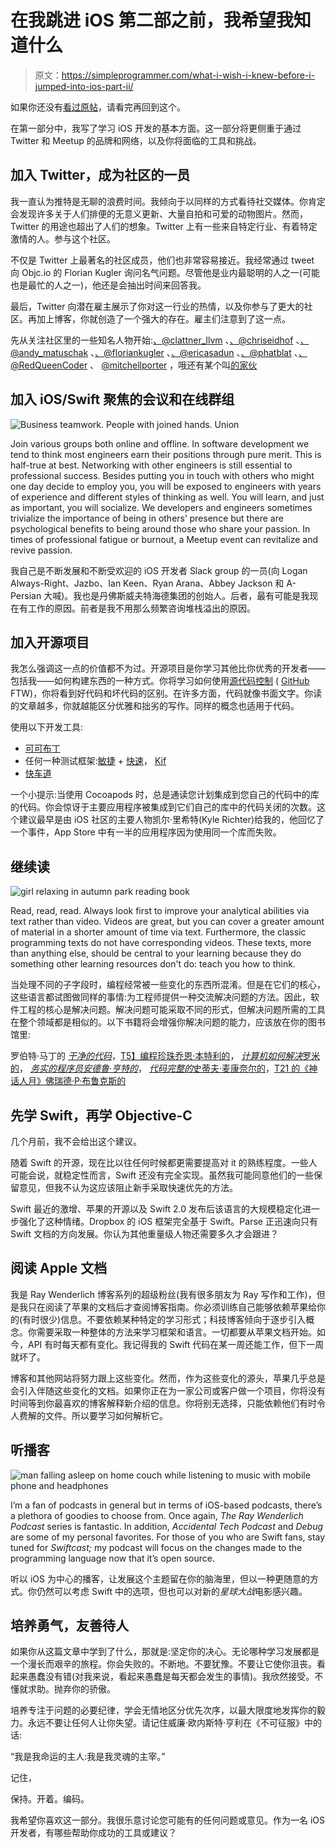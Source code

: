 # 在我跳进 iOS 第二部之前，我希望我知道什么

> 原文：<https://simpleprogrammer.com/what-i-wish-i-knew-before-i-jumped-into-ios-part-ii/>

如果你还没有[看过原帖](https://simpleprogrammer.com/2015/11/18/what-i-wished-i-knew-before-i-jumped-into-ios-part-i/)，请看完再回到这个。

在第一部分中，我写了学习 iOS 开发的基本方面。这一部分将更侧重于通过 Twitter 和 Meetup 的品牌和网络，以及你将面临的工具和挑战。

## 加入 Twitter，成为社区的一员

我一直认为推特是无聊的浪费时间。我倾向于以同样的方式看待社交媒体。你肯定会发现许多关于人们排便的无意义更新、大量自拍和可爱的动物图片。然而，Twitter 的用途也超出了人们的想象。Twitter 上有一些来自特定行业、有着特定激情的人。参与这个社区。

不仅是 Twitter 上最著名的社区成员，他们也非常容易接近。我经常通过 tweet 向 Objc.io 的 Florian Kugler 询问名气问题。尽管他是业内最聪明的人之一(可能也是最忙的人之一)，他还是会抽出时间来回答我。

最后，Twitter 向潜在雇主展示了你对这一行业的热情，以及你参与了更大的社区。再加上博客，你就创造了一个强大的存在。雇主们注意到了这一点。

先从关注社区里的一些知名人物开始:[、@clattner_llvm](https://twitter.com/clattner_llvm) 、[、@chriseidhof](https://twitter.com/chriseidhof) 、[、@andy_matuschak](https://twitter.com/andy_matuschak) 、[、@floriankugler](https://twitter.com/floriankugler) 、[、@ericasadun](https://twitter.com/ericasadun) 、[、@phatblat](https://twitter.com/phatblat) 、[、@RedQueenCoder](https://twitter.com/RedQueenCoder) 、 [@mitchellporter](https://twitter.com/_mitchellporter) ，哦还有某个叫[的家伙](https://twitter.com/KacheFlowe)

## 加入 iOS/Swift 聚焦的会议和在线群组

![Business teamwork. People with joined hands. Union](img/5697b6aee5e5f9fe56cad06108d64909.png)

Join various groups both online and offline. In software development we tend to think most engineers earn their positions through pure merit. This is half-true at best. Networking with other engineers is still essential to professional success. Besides putting you in touch with others who might one day decide to employ you, you will be exposed to engineers with years of experience and different styles of thinking as well. You will learn, and just as important, you will socialize. We developers and engineers sometimes trivialize the importance of being in others’ presence but there are psychological benefits to being around those who share your passion. In times of professional fatigue or burnout, a Meetup event can revitalize and revive passion.

我自己是不断发展和不断受欢迎的 iOS 开发者 Slack group 的一员(向 Logan Always-Right、Jazbo、Ian Keen、Ryan Arana、Abbey Jackson 和 A-Persian 大喊)。我也是丹佛斯威夫特海德集团的创始人。后者，最有可能是我现在有工作的原因。前者是我不用那么频繁咨询堆栈溢出的原因。

## 加入开源项目

我怎么强调这一点的价值都不为过。开源项目是你学习其他比你优秀的开发者——包括我——如何构建东西的一种方式。你将学习如何使用[源代码控制](https://simpleprogrammer.com/2010/06/04/simple-branching-strategy-part-1-back-to-basics/) ( [GitHub](https://github.com/) FTW)，你将看到好代码和坏代码的区别。在许多方面，代码就像书面文字。你读的文章越多，你就越能区分优雅和拙劣的写作。同样的概念也适用于代码。

使用以下开发工具:

*   [可可布丁](https://cocoapods.org/)
*   任何一种测试框架:[敏捷](https://github.com/Quick/Nimble) + [快速](https://github.com/Quick/Quick)， [Kif](https://github.com/kif-framework/KIF)
*   [快车道](https://fastlane.tools/)

一个小提示:当使用 Cocoapods 时，总是通读您计划集成到您自己的代码中的库的代码。你会惊讶于主要应用程序被集成到它们自己的库中的代码关闭的次数。这个建议最早是由 iOS 社区的主要人物凯尔·里希特(Kyle Richter)给我的，他回忆了一个事件，App Store 中有一半的应用程序因为使用同一个库而失败。

## 继续读

![girl relaxing in autumn park reading book](img/02a110d61328a9a3d25c7a3d2d283f3b.png)

Read, read, read. Always look first to improve your analytical abilities via text rather than video. Videos are great, but you can cover a greater amount of material in a shorter amount of time via text. Furthermore, the classic programming texts do not have corresponding videos. These texts, more than anything else, should be central to your learning because they do something other learning resources don't do: teach you how to think.

当处理不同的子字段时，编程经常被一些变化的东西所混淆。但是在它们的核心，这些语言都试图做同样的事情:为工程师提供一种交流解决问题的方法。因此，软件工程的核心是解决问题。解决问题可能采取不同的形式，但解决问题所需的工具在整个领域都是相似的。以下书籍将会增强你解决问题的能力，应该放在你的图书馆里:

罗伯特·马丁的 [*干净的代码*](http://www.amazon.com/exec/obidos/ASIN/0132350882/makithecompsi-20)，[T5】编程珍珠乔恩·本特利的](http://www.amazon.com/exec/obidos/ASIN/0201657880/makithecompsi-20)， [*计算机如何解决*罗米的](http://www.amazon.com/exec/obidos/ASIN/0134340019/makithecompsi-20)， [*务实的程序员安德鲁·亨特的*](http://www.amazon.com/exec/obidos/ASIN/020161622X/makithecompsi-20)， [*代码完整的*史蒂夫·麦康奈尔的](http://www.amazon.com/exec/obidos/ASIN/0735619670/makithecompsi-20)，[T21 的《神话人月》佛瑞德·P·布鲁克斯的](http://www.amazon.com/exec/obidos/ASIN/0201835959/makithecompsi-20)

## 先学 Swift，再学 Objective-C

几个月前，我不会给出这个建议。

随着 Swift 的开源，现在比以往任何时候都更需要提高对 it 的熟练程度。一些人可能会说，就稳定性而言，Swift 还没有完全实现。虽然我可能同意他们的一些保留意见，但我不认为这应该阻止新手采取快速优先的方法。

Swift 最近的激增、苹果的开源以及 Swift 2.0 发布后该语言的大规模稳定化进一步强化了这种情绪。Dropbox 的 iOS 框架完全基于 Swift。Parse 正迅速向只有 Swift 文档的方向发展。你认为其他重量级人物还需要多久才会跟进？

## 阅读 Apple 文档

我是 Ray Wenderlich 博客系列的超级粉丝(我有很多朋友为 Ray 写作和工作)，但是我只在阅读了苹果的文档后才查阅博客指南。你必须训练自己能够依赖苹果给你的(有时很少)信息。不要依赖某种特定的学习形式；科技博客倾向于逐步引入概念。你需要采取一种整体的方法来学习框架和语言。一切都要从苹果文档开始。如今，API 有时每天都有变化。我记得我的 Swift 代码在某一周还能工作，但下一周就坏了。

博客和其他网站将努力跟上这些变化。然而，作为这些变化的源头，苹果几乎总是会引入伴随这些变化的文档。如果你正在为一家公司或客户做一个项目，你将没有时间等到你最喜欢的博客解释新介绍的信息。你将别无选择，只能依赖他们有时令人费解的文件。所以要学习如何解析它。

## 听播客

![man falling asleep on home couch while listening to music with mobile phone and headphones](img/f9f7317731d16d9b121c3425ae933b50.png)

I’m a fan of podcasts in general but in terms of iOS-based podcasts, there’s a plethora of goodies to choose from. Once again, *The Ray Wenderlich Podcast* series is fantastic. In addition, *Accidental Tech Podcast* and *Debug* are some of my personal favorites. For those of you who are Swift fans, stay tuned for *Swiftcast;* my podcast will focus on the changes made to the programming language now that it’s open source.

听以 iOS 为中心的播客，让发展这个主题留在你的脑海里，但以一种更随意的方式。你仍然可以考虑 Swift 中的选项，但也可以对新的*星球大战*电影感兴趣。

## 培养勇气，友善待人

如果你从这篇文章中学到了什么，那就是:坚定你的决心。无论哪种学习发展都是一个漫长而艰辛的旅程。你会失败的。不断地。不要犹豫。不要让它使你沮丧。看起来愚蠢没有错(对我来说，看起来愚蠢是每天都会发生的事情)。我欣然接受。不懂就求助。抛弃你的骄傲。

培养专注于问题的必要纪律，学会无情地区分优先次序，以最大限度地发挥你的毅力。永远不要让任何人让你失望。请记住威廉·欧内斯特·亨利在《不可征服》中的话:

“我是我命运的主人:我是我灵魂的主宰。”

记住，

保持。开着。编码。

我希望你喜欢这一部分。我很乐意讨论您可能有的任何问题或意见。作为一名 iOS 开发者，有哪些帮助你成功的工具或建议？